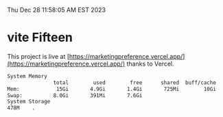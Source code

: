 Thu Dec 28 11:58:05 AM EST 2023

# vite Fifteen


This project is live at [https://marketingpreference.vercel.app/](https://marketingpreference.vercel.app/) thanks to Vercel.

```bash
System Memory
               total        used        free      shared  buff/cache   available
Mem:            15Gi       4.9Gi       1.4Gi       725Mi        10Gi        10Gi
Swap:          8.0Gi       391Mi       7.6Gi
System Storage
478M	.
```
